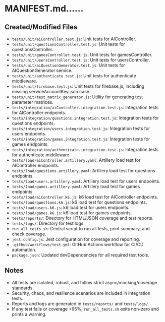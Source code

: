# MANIFEST.md......

## Created/Modified Files

- `tests/unit/aiController.test.js`: Unit tests for AIController.
- `tests/unit/questionsController.test.js`: Unit tests for questionsController.
- `tests/unit/gamesController.test.js`: Unit tests for gamesController.
- `tests/unit/usersController.test.js`: Unit tests for usersController.
- `tests/unit/aiQuestionGenerator.test.js`: Unit tests for AIQuestionGenerator service.
- `tests/unit/authenticate.test.js`: Unit tests for authenticate middleware.
- `tests/unit/firebase.test.js`: Unit tests for firebase.js, including missing serviceAccountKey.json case.
- `tests/unit/test_matrix_generator.js`: Utility for generating test parameter matrices.
- `tests/integration/aiController.integration.test.js`: Integration tests for AIController endpoints.
- `tests/integration/questions.integration.test.js`: Integration tests for questions endpoints.
- `tests/integration/users.integration.test.js`: Integration tests for users endpoints.
- `tests/integration/games.integration.test.js`: Integration tests for games endpoints.
- `tests/integration/authenticate.integration.test.js`: Integration tests for authenticate middleware.
- `tests/load/aiController.artillery.yaml`: Artillery load test for AIController endpoints.
- `tests/load/questions.artillery.yaml`: Artillery load test for questions endpoints.
- `tests/load/users.artillery.yaml`: Artillery load test for users endpoints.
- `tests/load/games.artillery.yaml`: Artillery load test for games endpoints.
- `tests/load/aiController.k6.js`: k6 load test for AIController endpoints.
- `tests/load/questions.k6.js`: k6 load test for questions endpoints.
- `tests/load/users.k6.js`: k6 load test for users endpoints.
- `tests/load/games.k6.js`: k6 load test for games endpoints.
- `tests/reports/`: Directory for HTML/JSON coverage and test reports.
- `tests/logs/`: Directory for test logs.
- `run_all_tests.sh`: Central script to run all tests, print summary, and check coverage.
- `jest.config.js`: Jest configuration for coverage and reporting.
- `.github/workflows/test.yml`: GitHub Actions workflow for CI/CD automation.
- `package.json`: Updated devDependencies for all required test tools.

## Notes
- All tests are isolated, robust, and follow strict async/mocking/coverage standards.
- Security, chaos, and resilience scenarios are included in integration tests.
- Reports and logs are generated in `tests/reports/` and `tests/logs/`.
- If any test fails or coverage <95%, `run_all_tests.sh` exits non-zero and prints a warning.
